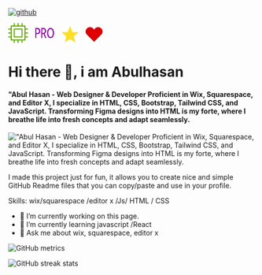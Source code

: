 [<img src='https://cdn.jsdelivr.net/npm/simple-icons@3.0.1/icons/github.svg' alt='github' height='40'>](https://github.com/abulhasan20849)  

<a href='https://docs.github.com/en/developers'><img src='https://raw.githubusercontent.com/acervenky/animated-github-badges/master/assets/devbadge.gif' width='40' height='40'></a> <a href='https://github.com/pricing'><img src='https://raw.githubusercontent.com/acervenky/animated-github-badges/master/assets/pro.gif' width='40' height='40'></a> <a href='https://stars.github.com/'><img src='https://raw.githubusercontent.com/acervenky/animated-github-badges/master/assets/starbadge.gif' width='35' height='35'></a> <a href='https://docs.github.com/en/github/supporting-the-open-source-community-with-github-sponsors'><img src='https://raw.githubusercontent.com/acervenky/animated-github-badges/master/assets/sponsorbadge.gif' width='35' height='35'></a> 

# Hi there 👋, i am Abulhasan 
#### "Abul Hasan - Web Designer & Developer Proficient in Wix, Squarespace, and Editor X, I specialize in HTML, CSS, Bootstrap, Tailwind CSS, and JavaScript. Transforming Figma designs into HTML is my forte, where I breathe life into fresh concepts and adapt seamlessly. 
!["Abul Hasan - Web Designer & Developer Proficient in Wix, Squarespace, and Editor X, I specialize in HTML, CSS, Bootstrap, Tailwind CSS, and JavaScript. Transforming Figma designs into HTML is my forte, where I breathe life into fresh concepts and adapt seamlessly. ](https://scontent.fdac138-2.fna.fbcdn.net/v/t39.30808-6/369609730_1740297866402863_2112427588873006317_n.jpg?stp=dst-jpg_s960x960&_nc_cat=105&ccb=1-7&_nc_sid=e3f864&_nc_eui2=AeHEJfbEKHiutCORL34FlII3Ez7a8k6t60oTPtryTq3rSozvp4WMY5iF-29zTj4OW5LKNiZoIyT0pMWJBASgV3Ku&_nc_ohc=bK2pCGnx-eIAX9riUkD&_nc_ht=scontent.fdac138-2.fna&oh=00_AfBlm6fYkKz2dSDA07wu_2q_a9Wr8yq3vlUzwjgXXGHAug&oe=64EDD741)

I made this project just for fun, it allows you to create nice and simple GitHub Readme files that you can copy/paste and use in your profile.

Skills: wix/squarespace /editor x /Js/ HTML / CSS

- 🔭 I’m currently working on this page. 
- 🌱 I’m currently learning javascript /React  
- 💬 Ask me about wix, squarespace, editor x  




![GitHub metrics](https://metrics.lecoq.io/abulhasan20849)  

![GitHub streak stats](https://streak-stats.demolab.com/?user=abulhasan20849)  

